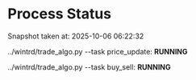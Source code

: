 # Process Status

Snapshot taken at: 2025-10-06 06:22:32

../wintrd/trade_algo.py --task price_update: **RUNNING**

../wintrd/trade_algo.py --task buy_sell: **RUNNING**

